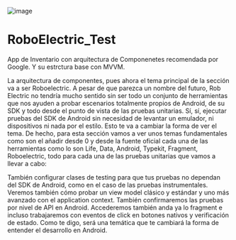 
![image](https://user-images.githubusercontent.com/55001756/152683588-47a095db-15c7-4da8-8963-da7555042640.png)

# RoboElectric_Test
App de Inventario con arquitectura de Componenetes recomendada por Google. Y su estrctura base con MVVM.

La arquitectura de componentes, pues ahora el tema principal de la sección va a ser Roboelectric. A pesar de que parezca un nombre del futuro, Rob Electric no tendría mucho sentido sin ser todo un conjunto de herramientas que nos ayuden a probar escenarios totalmente propios de Android, de su SDK y todo desde el punto de vista de las pruebas unitarias. Sí, sí, ejecutar pruebas del SDK de Android sin necesidad de levantar un emulador, ni dispositivos ni nada por el estilo.
Esto te va a cambiar la forma de ver el tema.
De hecho, para esta sección vamos a ver unos temas fundamentales como son el añadir desde 0 y desde la fuente oficial cada una de las herramientas como lo son Life, Data, Android, Typekit, Fragment,
Roboelectric, todo para cada una de las pruebas unitarias que vamos a llevar a cabo:

También configurar clases de testing para que tus pruebas no dependan del SDK de Android, como en el caso de las pruebas instrumentales.
Veremos también cómo probar un view model clásico y estándar y uno más avanzado con el application context.
También confirmaremos las pruebas por nivel de API en Android.
Accederemos también anda ya lo fragment e incluso trabajaremos con eventos de click en botones nativos y verificación de estado.
Como te digo, será una temática que te cambiará la forma de entender el desarrollo en Android.

